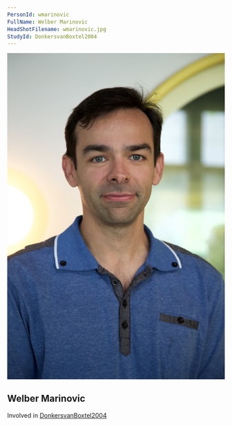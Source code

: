 ```yaml
---
PersonId: wmarinovic
FullName: Welber Marinovic
HeadShotFilename: wmarinovic.jpg
StudyId: DonkersvanBoxtel2004
---
```


![headshot of researcher](/assets/images/headshots/wmarinovic.jpg "Welber Marinovic")

## Welber Marinovic

Involved in [DonkersvanBoxtel2004](/replications/DonkersvanBoxtel2004)